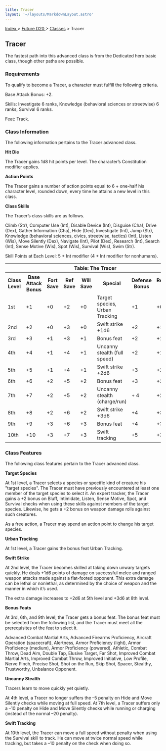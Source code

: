 ```yaml
---
title: Tracer
layout: '~/layouts/MarkdownLayout.astro'
---
```


[ Index ](/) > [ Future D20 ](/future.d20.srd) > [Classes](/future.d20.srd/classes) > Tracer

## Tracer

The fastest path into this advanced class is from the Dedicated hero basic
class, though other paths are possible.

### Requirements

To qualify to become a Tracer, a character must fulfill the following
criteria.

Base Attack Bonus: +2.

Skills: Investigate 6 ranks, Knowledge (behavioral sciences or streetwise) 6
ranks, Survival 6 ranks.

Feat: Track.

### Class Information

The following information pertains to the Tracer advanced class.

**Hit Die**

The Tracer gains 1d8 hit points per level. The character’s Constitution
modifier applies.

**Action Points**

The Tracer gains a number of action points equal to 6 + one-half his character
level, rounded down, every time he attains a new level in this class.

**Class Skills**

The Tracer’s class skills are as follows.

Climb (Str), Computer Use (Int), Disable Device (Int), Disguise (Cha), Drive
(Dex), Gather Information (Cha), Hide (Dex), Investigate (Int), Jump (Str),
Knowledge (behavioral sciences, civics, streetwise, tactics) (Int), Listen
(Wis), Move Silently (Dex), Navigate (Int), Pilot (Dex), Research (Int),
Search (Int), Sense Motive (Wis), Spot (Wis), Survival (Wis), Swim (Str).

Skill Points at Each Level: 5 + Int modifier (4 + Int modifier for nonhumans).


<table> <tr><th colspan="9">Table: The Tracer</th></tr> <tr><th>Class Level</th><th>Base Attack Bonus</th><th>Fort Save</th><th>Ref Save</th><th>Will Save</th><th>Special</th><th>Defense Bonus</th><th>Reputation Bonus</th></tr> <tr><td>1st</td><td>+1</td><td>+0</td><td>+2</td><td>+0</td><td>Target species, Urban Tracking</td><td>+1</td><td>+0</td></tr> <tr class="shaded"><td>2nd</td><td>+2</td><td>+0</td><td>+3</td><td>+0</td><td>Swift strike +1d6</td><td>+2</td><td>+1</td></tr> <tr><td>3rd</td><td>+3</td><td>+1</td><td>+3</td><td>+1</td><td>Bonus feat</td><td>+2</td><td>+1</td></tr> <tr class="shaded"><td>4th</td><td>+4</td><td>+1</td><td>+4</td><td>+1</td><td>Uncanny stealth (full speed)</td><td>+2</td><td>+1</td></tr> <tr><td>5th</td><td>+5</td><td>+1</td><td>+4</td><td>+1</td><td>Swift strike +2d6</td><td>+3</td><td>+2</td></tr> <tr class="shaded"><td>6th</td><td>+6</td><td>+2</td><td>+5</td><td>+2</td><td>Bonus feat</td><td>+3</td><td>+2</td></tr> <tr><td>7th</td><td>+7</td><td>+2</td><td>+5</td><td>+2</td><td>Uncanny stealth (charge/run)</td><td>+ 4</td><td>+2</td></tr> <tr class="shaded"><td>8th</td><td>+8</td><td>+2</td><td>+6</td><td>+2</td><td>Swift strike +3d6</td><td>+4</td><td>+3</td></tr> <tr><td>9th</td><td>+9</td><td>+3</td><td>+6</td><td>+3</td><td>Bonus feat</td><td>+4</td><td>+3</td></tr> <tr class="shaded"><td>10th</td><td>+10</td><td>+3</td><td>+7</td><td>+3</td><td>Swift tracking</td><td>+5</td><td>+3</td></tr> </table>


### Class Features

The following class features pertain to the Tracer advanced class.

**Target Species**

At 1st level, a Tracer selects a species or specific kind of creature his
"target species". The Tracer must have previously encountered at least one
member of the target species to select it. An expert tracker, the Tracer gains
a +2 bonus on Bluff, Intimidate, Listen, Sense Motive, Spot, and Survival
checks when using these skills against members of the target species.
Likewise, he gets a +2 bonus on weapon damage rolls against such creatures.

As a free action, a Tracer may spend an action point to change his target
species.

**Urban Tracking**

At 1st level, a Tracer gains the bonus feat Urban Tracking.

**Swift Strike**

At 2nd level, the Tracer becomes skilled at taking down unwary targets
quickly. He deals +1d6 points of damage on successful melee and ranged weapon
attacks made against a flat-footed opponent. This extra damage can be lethal
or nonlethal, as determined by the choice of weapon and the manner in which
it’s used.

The extra damage increases to +2d6 at 5th level and +3d6 at 8th level.

**Bonus Feats**

At 3rd, 6th, and 9th level, the Tracer gets a bonus feat. The bonus feat must
be selected from the following list, and the Tracer must meet all the
prerequisites of the feat to select it.

Advanced Combat Martial Arts, Advanced Firearms Proficiency, Aircraft
Operation (spacecraft), Alertness, Armor Proficiency (light), Armor
Proficiency (medium), Armor Proficiency (powered), Athletic, Combat Throw,
Dead Aim, Double Tap, Elusive Target, Far Shot, Improved Combat Martial Arts,
Improved Combat Throw, Improved Initiative, Low Profile, Nerve Pinch, Precise
Shot, Shot on the Run, Skip Shot, Spacer, Stealthy, Trustworthy, Unbalance
Opponent.

**Uncanny Stealth**

Tracers learn to move quickly yet quietly.

At 4th level, a Tracer no longer suffers the –5 penalty on Hide and Move
Silently checks while moving at full speed. At 7th level, a Tracer suffers
only a –10 penalty on Hide and Move Silently checks while running or charging
(instead of the normal –20 penalty).

**Swift Tracking**

At 10th level, the Tracer can move a full speed without penalty when using the
Survival skill to track. He can move at twice normal speed while tracking, but
takes a –10 penalty on the check when doing so.

